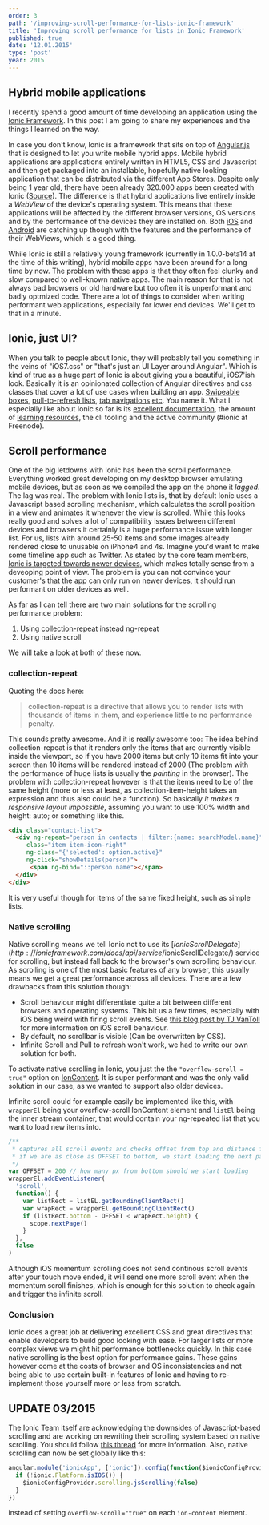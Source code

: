 ```yaml
---
order: 3
path: '/improving-scroll-performance-for-lists-ionic-framework'
title: 'Improving scroll performance for lists in Ionic Framework'
published: true
date: '12.01.2015'
type: 'post'
year: 2015
---
```


## Hybrid mobile applications

I recently spend a good amount of time developing an application using the [Ionic Framework](http://ionicframework.com/). In this post I am going to share my experiences and the things I learned on the way.

In case you don't know, Ionic is a framework that sits on top of [Angular.js](https://angularjs.org/) that is designed to let you write mobile hybrid apps. Mobile hybrid applications are applications entirely written in HTML5, CSS and Javascript and then get packaged into an installable, hopefully native looking application that can be distributed via the different App Stores.
Despite only being 1 year old, there have been already 320.000 apps been created with Ionic ([Source](http://ionicframework.com/blog/ionic-one-year-review/)).
The difference is that hybrid applications live entirely inside a _WebView_ of the device's operating system.
This means that these applications will be affected by the different browser versions, OS versions and by the performance of the devices they are installed on. Both [iOS](http://nshipster.com/wkwebkit/) and [Android](https://developer.chrome.com/multidevice/webview/overview) are catching up though with the features and the performance of their WebViews, which is a good thing.

While Ionic is still a relatively young framework (currently in 1.0.0-beta14 at the time of this writing), hybrid mobile apps have been around for a long time by now. The problem with these apps is that they often feel clunky and slow compared to well-known native apps.
The main reason for that is not always bad browsers or old hardware but too often it is unperformant and badly optmized code. There are a lot of things to consider when writing performant web applications, especially for lower end devices. We'll get to that in a minute.

## Ionic, just UI?

When you talk to people about Ionic, they will probably tell you something in the veins of "iOS7.css" or "that's just an UI Layer around Angular". Which is kind of true as a huge part of Ionic is about giving you a beautiful, iOS7'ish look. Basically it is an opinionated collection of Angular directives and css classes that cover a lot of use cases when building an app. [Swipeable boxes](http://ionicframework.com/docs/api/directive/ionSlideBox/), [pull-to-refresh lists](http://ionicframework.com/docs/api/directive/ionRefresher/), [tab navigations](http://ionicframework.com/docs/api/directive/ionTabs/) [etc](http://ionicframework.com/docs/api/directive/ionSideMenus/). You name it.
What I especially like about Ionic so far is its [excellent documentation](http://ionicframework.com/docs/), the amount of [learning resources](http://learn.ionicframework.com/), the cli tooling and the active community (#ionic at Freenode).

## Scroll performance

One of the big letdowns with Ionic has been the scroll performance. Everything worked great developing on my desktop browser emulating mobile devices, but as soon as we compiled the app on the phone it _lagged_. The lag was real.
The problem with Ionic lists is, that by default Ionic uses a Javascript based scrolling mechanism, which calculates the scroll position in a view and animates it whenever the view is scrolled. While this looks really good and solves a lot of compatibility issues between different devices and browsers it certainly is a huge performance issue with longer list. For us, lists with around 25-50 items and some images already rendered close to unusable on iPhone4 and 4s. Imagine you'd want to make some timeline app such as Twitter.
As stated by the core team members, [Ionic is targeted towards newer devices](https://github.com/driftyco/ionic/issues/287#issuecomment-30441099), which makes totally sense from a deveoping point of view. The problem is you can not convince your customer's that the app can only run on newer devices, it should run performant on older devices as well.

As far as I can tell there are two main solutions for the scrolling performance problem:

1. Using [collection-repeat](http://ionicframework.com/docs/api/directive/collectionRepeat/) instead ng-repeat
2. Using native scroll

We will take a look at both of these now.

### collection-repeat

Quoting the docs here:

> collection-repeat is a directive that allows you to render lists with thousands of items in them, and experience little to no performance penalty.

This sounds pretty awesome. And it is really awesome too: The idea behind collection-repeat is that it renders only the items that are currently visible inside the viewport, so if you have 2000 items but only 10 items fit into your screen than 10 items will be rendered instead of 2000 (The problem with the performance of huge lists is usually the _painting_ in the browser). The problem with collection-repeat however is that the items need to be of the same height (more or less at least, as collection-item-height takes an expression and thus also could be a function). So basically _it makes a responsive layout impossible_, assuming you want to use 100% width and height: auto; or something like this.

```html
<div class="contact-list">
  <div ng-repeat="person in contacts | filter:{name: searchModel.name}"
     class="item item-icon-right"
     ng-class="{'selected': option.active}"
     ng-click="showDetails(person)">
      <span ng-bind="::person.name"></span>
  </div>
</div>
```

It is very useful though for items of the same fixed height, such as simple lists.

### Native scrolling

Native scrolling means we tell Ionic not to use its [$ionicScrollDelegate](http://ionicframework.com/docs/api/service/$ionicScrollDelegate/) service for scrolling, but instead fall back to the browser's own scrolling behaviour. As scrolling is one of the most basic features of any browser, this usually means we get a great performance across all devices.
There are a few drawbacks from this solution though:

* Scroll behaviour might differentiate quite a bit between different browsers and operating systems. This bit us a few times, especially with iOS being weird with firing scroll events. See [this blog post by TJ VanToll](http://developer.telerik.com/featured/scroll-event-change-ios-8-big-deal/) for more information on iOS scroll behaviour.
* By default, no scrollbar is visible (Can be overwritten by CSS).
* Infinite Scroll and Pull to refresh won't work, we had to write our own solution for both.

To activate native scrolling in Ionic, you just the the `"overflow-scroll = true"` option on [IonContent](http://ionicframework.com/docs/api/directive/ionContent/). It is super performant and was the only valid solution in our case, as we wanted to support also older devices.

Infinite scroll could for example easily be implemented like this, with `wrapperEl` being your overflow-scroll IonContent element and `listEl` being the inner stream container, that would contain your ng-repeated list that you want to load new items into.

```javascript
/**
 * captures all scroll events and checks offset from top and distance from bottom
 * if we are as close as OFFSET to bottom, we start loading the next page
 */
var OFFSET = 200 // how many px from bottom should we start loading
wrapperEl.addEventListener(
  'scroll',
  function() {
    var listRect = listEL.getBoundingClientRect()
    var wrapRect = wrapperEl.getBoundingClientRect()
    if (listRect.bottom - OFFSET < wrapRect.height) {
      scope.nextPage()
    }
  },
  false
)
```

Although iOS momentum scrolling does not send continous scroll events after your touch move ended, it will send one more scroll event when the momentum scroll finishes, which is enough for this solution to check again and trigger the infinite scroll.

### Conclusion

Ionic does a great job at delivering excellent CSS and great directives that enable developers to build good looking with ease. For larger lists or more complex views we might hit performance bottlenecks quickly. In this case native scrolling is the best option for performance gains. These gains however come at the costs of browser and OS inconsistencies and not being able to use certain built-in features of Ionic and having to re-implement those yourself more or less from scratch.

## UPDATE 03/2015

The Ionic Team itself are acknowledging the downsides of Javascript-based scrolling and are working on rewriting their scrolling system based on native scrolling. You should follow [this thread](http://forum.ionicframework.com/t/native-scrolling-android-testers-wanted/17059) for more information. Also, native scrolling can now be set globally like this:

```javascript
angular.module('ionicApp', ['ionic']).config(function($ionicConfigProvider) {
  if (!ionic.Platform.isIOS()) {
    $ionicConfigProvider.scrolling.jsScrolling(false)
  }
})
```

instead of setting `overflow-scroll="true"` on each `ion-content` element.
